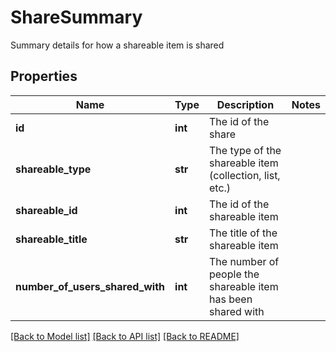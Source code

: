 # ShareSummary

Summary details for how a shareable item is shared
## Properties
Name | Type | Description | Notes
------------ | ------------- | ------------- | -------------
**id** | **int** | The id of the share | 
**shareable_type** | **str** | The type of the shareable item (collection, list, etc.) | 
**shareable_id** | **int** | The id of the shareable item | 
**shareable_title** | **str** | The title of the shareable item | 
**number_of_users_shared_with** | **int** | The number of people the shareable item has been shared with | 

[[Back to Model list]](../README.md#documentation-for-models) [[Back to API list]](../README.md#documentation-for-api-endpoints) [[Back to README]](../README.md)


